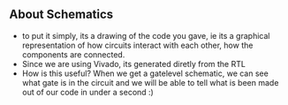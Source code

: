 ## About Schematics

- to put it simply, its a drawing of the code you gave, ie its a graphical representation of how circuits interact with each other, 
how the components are connected.
- Since we are using Vivado, its generated diretly from the RTL
- How is this useful?  When we get a gatelevel schematic, we can see what gate is in the circuit and we will be able to
  tell what is been made out of our code in under a second :)
